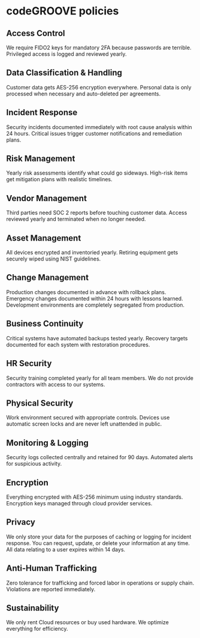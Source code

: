 # codeGROOVE policies

## Access Control

We require FIDO2 keys for mandatory 2FA because passwords are terrible. Privileged access is logged and reviewed yearly.

## Data Classification & Handling
Customer data gets AES-256 encryption everywhere. Personal data is only processed when necessary and auto-deleted per agreements.

## Incident Response

Security incidents documented immediately with root cause analysis within 24 hours. Critical issues trigger customer notifications and remediation plans.

## Risk Management

Yearly risk assessments identify what could go sideways. High-risk items get mitigation plans with realistic timelines.

## Vendor Management
Third parties need SOC 2 reports before touching customer data. Access reviewed yearly and terminated when no longer needed.

## Asset Management
All devices encrypted and inventoried yearly. Retiring equipment gets securely wiped using NIST guidelines.

## Change Management

Production changes documented in advance with rollback plans. Emergency changes documented within 24 hours with lessons learned. Development environments are completely segregated from production.

## Business Continuity

Critical systems have automated backups tested yearly. Recovery targets documented for each system with restoration procedures.

## HR Security

Security training completed yearly for all team members. We do not provide contractors with access to our systems.

## Physical Security

Work environment secured with appropriate controls. Devices use automatic screen locks and are never left unattended in public.

## Monitoring & Logging

Security logs collected centrally and retained for 90 days. Automated alerts for suspicious activity.

## Encryption

Everything encrypted with AES-256 minimum using industry standards. Encryption keys managed through cloud provider services.

## Privacy

We only store your data for the purposes of caching or logging for incident response. You can request, update, or delete your information at any time. All data relating to a user expires within 14 days.

## Anti-Human Trafficking

Zero tolerance for trafficking and forced labor in operations or supply chain. Violations are reported immediately.

## Sustainability

We only rent Cloud resources or buy used hardware. We optimize everything for efficiency.
